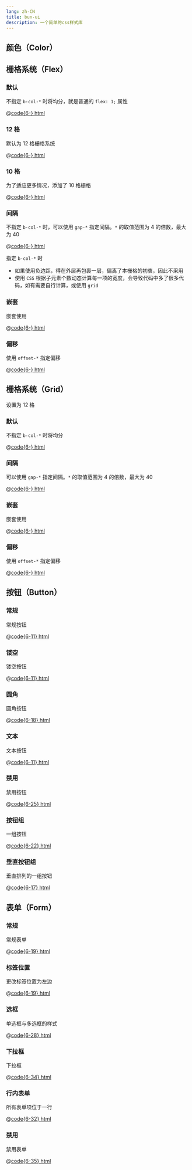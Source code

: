 ```yaml
---
lang: zh-CN
title: bun-ui
description: 一个简单的css样式库
---
```


<!-- @format -->

## 颜色（Color）

<iframe-load src="/color.html" height="100" />

## 栅格系统（Flex）

### 默认

不指定 `b-col-*` 时将均分，就是普通的 `flex: 1;` 属性

<iframe-load src="/flex/flex.html" height="50" />

@[code{6-} html](@/public/flex/flex.html)

### 12 格

默认为 12 格栅格系统

<iframe-load src="/flex/flex-12.html" height="50" />

@[code{6-} html](@/public/flex/flex-12.html)

### 10 格

为了适应更多情况，添加了 10 格栅格

<iframe-load src="/flex/flex-10.html" height="50" />

@[code{6-} html](@/public/flex/flex-10.html)

### 间隔

不指定 `b-col-*` 时，可以使用 `gap-*` 指定间隔。`*` 的取值范围为 4 的倍数，最大为 40

<iframe-load src="/flex/flex-gap.html" height="50" />

@[code{6-} html](@/public/flex/flex-gap.html)

指定 `b-col-*` 时

-   如果使用负边距，得在外层再包裹一层，偏离了本栅格的初衷，因此不采用
-   使用 `CSS` 根据子元素个数动态计算每一项的宽度，会导致代码中多了很多代码，如有需要自行计算，或使用 `grid`

### 嵌套

嵌套使用

<iframe-load src="/flex/flex-nest.html" height="50" />

@[code{6-} html](@/public/flex/flex-nest.html)

### 偏移

使用 `offset-*` 指定偏移

<iframe-load src="/flex/flex-offset.html" height="50" />

@[code{6-} html](@/public/flex/flex-offset.html)

## 栅格系统（Grid）

设置为 12 格

### 默认

不指定 `b-col-*` 时将均分
<iframe-load src="/grid/grid.html" height="50" />

@[code{6-} html](@/public/grid/grid.html)

### 间隔

可以使用 `gap-*` 指定间隔。`*` 的取值范围为 4 的倍数，最大为 40

<iframe-load src="/grid/grid-gap.html" height="150" />

@[code{6-} html](@/public/grid/grid-gap.html)

### 嵌套

嵌套使用

<iframe-load src="/grid/grid-nest.html" height="50" />

@[code{6-} html](@/public/grid/grid-nest.html)

### 偏移

使用 `offset-*` 指定偏移

<iframe-load src="/grid/grid-offset.html" height="50" />

@[code{6-} html](@/public/grid/grid-offset.html)

## 按钮（Button）

### 常规

常规按钮

<iframe-load src="/button/button.html" height="70" />

@[code{6-11} html](@/public/button/button.html)

### 镂空

镂空按钮

<iframe-load src="/button/button-plain.html" height="70" />

@[code{6-11} html](@/public/button/button-plain.html)

### 圆角

圆角按钮

<iframe-load src="/button/button-round.html" height="120" />

@[code{6-18} html](@/public/button/button-round.html)

### 文本

文本按钮

<iframe-load src="/button/button-text.html" height="70" />

@[code{6-11} html](@/public/button/button-text.html)

### 禁用

禁用按钮

<iframe-load src="/button/button-disabled.html" height="180" />

@[code{6-25} html](@/public/button/button-disabled.html)

### 按钮组

一组按钮

<iframe-load src="/button/button-group.html" height="120" />

@[code{6-22} html](@/public/button/button-group.html)

### 垂直按钮组

垂直排列的一组按钮

<iframe-load src="/button/button-group-vertical.html" height="250" />

@[code{6-17} html](@/public/button/button-group-vertical.html)

## 表单（Form）

### 常规

常规表单

<iframe-load src="/form/form.html" height="240" />

@[code{6-19} html](@/public/form/form.html)

### 标签位置

更改标签位置为左边

<iframe-load src="/form/form-label.html" height="180" />

@[code{6-19} html](@/public/form/form-label.html)

### 选框

单选框与多选框的样式

<iframe-load src="/form/form-checkbox.html" height="150" />

@[code{6-28} html](@/public/form/form-checkbox.html)

### 下拉框

下拉框
<iframe-load src="/form/form-select.html" height="260" />

@[code{6-34} html](@/public/form/form-select.html)

### 行内表单

所有表单项位于一行
<iframe-load src="/form/form-inline.html" height="150" />

@[code{6-32} html](@/public/form/form-inline.html)

### 禁用

禁用表单
<iframe-load src="/form/form-disabled.html" height="150" />

@[code{6-35} html](@/public/form/form-disabled.html)
